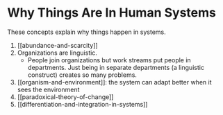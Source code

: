 # Why Things Are In Human Systems

These concepts explain why things happen in systems.

1. [[abundance-and-scarcity]]
2. Organizations are linguistic.
    * People join organizations but work streams put people in departments. Just being in separate departments (a linguistic construct) creates so many problems.
3. [[organism-and-environment]]: the system can adapt better when it sees the environment
4. [[paradoxical-theory-of-change]]
5. [[differentiation-and-integration-in-systems]]

